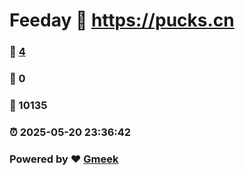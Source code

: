 # Feeday :link: https://pucks.cn 
### :page_facing_up: [4](https://pucks.cn/tag.html) 
### :speech_balloon: 0 
### :hibiscus: 10135 
### :alarm_clock: 2025-05-20 23:36:42 
### Powered by :heart: [Gmeek](https://github.com/Meekdai/Gmeek)
